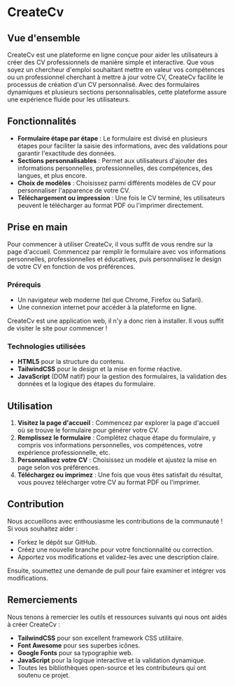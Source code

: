 # CreateCv

## Vue d'ensemble

CreateCv est une plateforme en ligne conçue pour aider les utilisateurs à créer des CV professionnels de manière simple et interactive. Que vous soyez un chercheur d'emploi souhaitant mettre en valeur vos compétences ou un professionnel cherchant à mettre à jour votre CV, CreateCv facilite le processus de création d'un CV personnalisé. Avec des formulaires dynamiques et plusieurs sections personnalisables, cette plateforme assure une expérience fluide pour les utilisateurs.

## Fonctionnalités

- **Formulaire étape par étape** : Le formulaire est divisé en plusieurs étapes pour faciliter la saisie des informations, avec des validations pour garantir l'exactitude des données.
- **Sections personnalisables** : Permet aux utilisateurs d'ajouter des informations personnelles, professionnelles, des compétences, des langues, et plus encore.
- **Choix de modèles** : Choisissez parmi différents modèles de CV pour personnaliser l'apparence de votre CV.
- **Téléchargement ou impression** : Une fois le CV terminé, les utilisateurs peuvent le télécharger au format PDF ou l'imprimer directement.

## Prise en main

Pour commencer à utiliser CreateCv, il vous suffit de vous rendre sur la page d'accueil. Commencez par remplir le formulaire avec vos informations personnelles, professionnelles et éducatives, puis personnalisez le design de votre CV en fonction de vos préférences.

### Prérequis

- Un navigateur web moderne (tel que Chrome, Firefox ou Safari).
- Une connexion internet pour accéder à la plateforme en ligne.

CreateCv est une application web, il n'y a donc rien à installer. Il vous suffit de visiter le site pour commencer !

### Technologies utilisées

- **HTML5** pour la structure du contenu.
- **TailwindCSS** pour le design et la mise en forme réactive.
- **JavaScript** (DOM natif) pour la gestion des formulaires, la validation des données et la logique des étapes du formulaire.

## Utilisation

1. **Visitez la page d'accueil** : Commencez par explorer la page d'accueil où se trouve le formulaire pour générer votre CV.
2. **Remplissez le formulaire** : Complétez chaque étape du formulaire, y compris vos informations personnelles, vos compétences, votre expérience professionnelle, etc.
3. **Personnalisez votre CV** : Choisissez un modèle et ajustez la mise en page selon vos préférences.
4. **Téléchargez ou imprimez** : Une fois que vous êtes satisfait du résultat, vous pouvez télécharger votre CV au format PDF ou l'imprimer.

## Contribution

Nous accueillons avec enthousiasme les contributions de la communauté ! Si vous souhaitez aider :

- Forkez le dépôt sur GitHub.
- Créez une nouvelle branche pour votre fonctionnalité ou correction.
- Apportez vos modifications et validez-les avec une description claire.

Ensuite, soumettez une demande de pull pour faire examiner et intégrer vos modifications.

## Remerciements

Nous tenons à remercier les outils et ressources suivants qui nous ont aidés à créer CreateCv :

- **TailwindCSS** pour son excellent framework CSS utilitaire.
- **Font Awesome** pour ses superbes icônes.
- **Google Fonts** pour sa typographie web.
- **JavaScript** pour la logique interactive et la validation dynamique.
- Toutes les bibliothèques open-source et les contributeurs qui ont soutenu ce projet.
